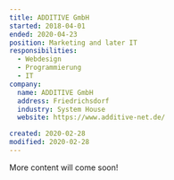 ```yaml
---
title: ADDITIVE GmbH
started: 2018-04-01
ended: 2020-04-23
position: Marketing and later IT
responsibilities:
  - Webdesign
  - Programmierung
  - IT
company:
  name: ADDITIVE GmbH
  address: Friedrichsdorf
  industry: System House
  website: https://www.additive-net.de/

created: 2020-02-28
modified: 2020-02-28
---
```


More content will come soon!
